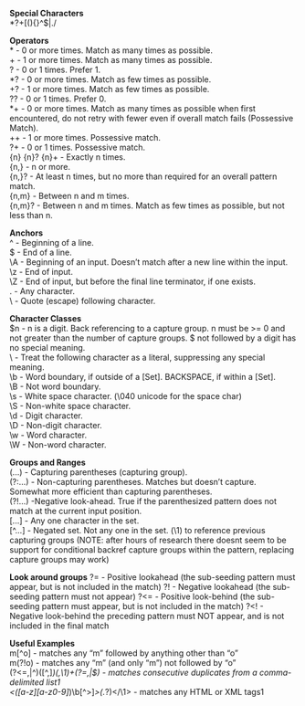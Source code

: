 **Special Characters**   
*?+[(){}^$|\./

**Operators**  
\* - 0 or more times. Match as many times as possible.  
\+ - 1 or more times. Match as many times as possible.  
? - 0 or 1 times. Prefer 1.  
*? - 0 or more times. Match as few times as possible.  
+? - 1 or more times. Match as few times as possible.  
?? - 0 or 1 times. Prefer 0.  
*+ - 0 or more times. Match as many times as possible when first encountered, do not retry with fewer even if overall match fails (Possessive Match).  
++ - 1 or more times. Possessive match.  
?+ - 0 or 1 times. Possessive match.  
{n} {n}? {n}+ - Exactly n times.  
{n,} - n or more.  
{n,}? - At least n times, but no more than required for an overall pattern match.  
{n,m} - Between n and m times.  
{n,m}? - Between n and m times. Match as few times as possible, but not less than n.  

**Anchors**  
^ - Beginning of a line.  
$ - End of a line.  
\A - Beginning of an input. Doesn’t match after a new line within the input.  
\z - End of input.  
\Z - End of input, but before the final line terminator, if one exists.  
. - Any character.  
\ - Quote (escape) following character.  

**Character Classes**  
$n - n is a digit. Back referencing to a capture group. n must be >= 0 and not greater than the number of capture groups. $ not followed by a digit has no special meaning.  
\ - Treat the following character as a literal, suppressing any special meaning.  
\b - Word boundary, if outside of a [Set]. BACKSPACE, if within a [Set].  
\B - Not word boundary.  
\s - White space character. (\\040 unicode for the space char)  
\S - Non-white space character.  
\d - Digit character.  
\D - Non-digit character.  
\w - Word character.  
\W - Non-word character.  

**Groups and Ranges**  
(...) - Capturing parentheses (capturing group).  
(?:...) - Non-capturing parentheses. Matches but doesn’t capture. Somewhat more efficient than capturing parentheses.  
(?!...) -Negative look-ahead. True if the parenthesized pattern does not match at the current input position.  
[...] - Any one character in the set.  
[^...] - Negated set. Not any one in the set. 
(\\1) to reference previous capturing groups (NOTE: after hours of research there doesnt seem to be support for conditional backref capture groups within the pattern, replacing capture groups may work)

**Look around groups**
?=	 - Positive lookahead  (the sub-seeding pattern must appear, but is not included in the match) 
?!  - Negative lookahead (the sub-seeding pattern must not appear)
?<= - Positive look-behind (the sub-seeding pattern must appear, but is not included in the match) 
?<! - Negative look-behind the preceding pattern must NOT appear, and is not included in the final match
 
**Useful Examples**    
m[^o] - matches any “m” followed by anything other than “o”  
m(?!o) - matches any “m” (and only “m”) not followed by “o”  
(?<=,|^)([^,]*)(,\1)+(?=,|$) - matches consecutive duplicates from a comma-delimited list1  
<([a-z][a-z0-9]*)\b[^>]*>(.*?)</\1> - matches any HTML or XML tags1  
